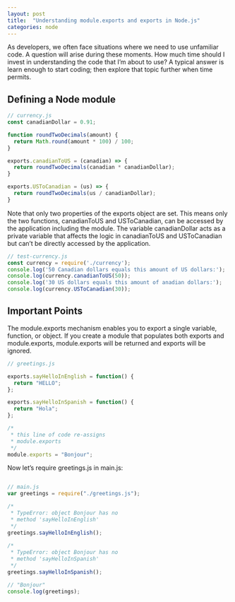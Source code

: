 ```yaml
---
layout: post
title:  "Understanding module.exports and exports in Node.js"
categories: node
---
```


As developers, we often face situations where we need to use unfamiliar code. A question will arise during these moments. How much time should I invest in understanding the code that I’m about to use? A typical answer is learn enough to start coding; then explore that topic further when time permits. 

## Defining a Node module

```javascript
// currency.js
const canadianDollar = 0.91;

function roundTwoDecimals(amount) {
  return Math.round(amount * 100) / 100;
}

exports.canadianToUS = (canadian) => {
  return roundTwoDecimals(canadian * canadianDollar);
}

exports.USToCanadian = (us) => {
  return roundTwoDecimals(us / canadianDollar);
}
```

Note that only two properties of the exports object are set. This means only the two functions, canadianToUS and USToCanadian, can be accessed by the application including the module. The variable canadianDollar acts as a private variable that affects the logic in canadianToUS and USToCanadian but can’t be directly accessed by the application.


```javascript
// test-currency.js
const currency = require('./currency');
console.log('50 Canadian dollars equals this amount of US dollars:');
console.log(currency.canadianToUS(50));
console.log('30 US dollars equals this amount of anadian dollars:');
console.log(currency.USToCanadian(30));
```

## Important Points

The module.exports mechanism enables you to export a single variable, function, or object. If you create a module that populates both exports and module.exports, module.exports will be returned and exports will be ignored.

```javascript
// greetings.js

exports.sayHelloInEnglish = function() {
  return "HELLO";
};

exports.sayHelloInSpanish = function() {
  return "Hola";
};

/* 
 * this line of code re-assigns  
 * module.exports
 */
module.exports = "Bonjour";
```

Now let’s require greetings.js in main.js:

```javascript 

// main.js
var greetings = require("./greetings.js");

/*
 * TypeError: object Bonjour has no 
 * method 'sayHelloInEnglish'
 */
greetings.sayHelloInEnglish();
        
/* 
 * TypeError: object Bonjour has no 
 * method 'sayHelloInSpanish'
 */
greetings.sayHelloInSpanish();

// "Bonjour"
console.log(greetings);

```